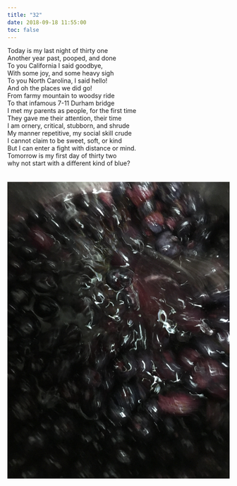 ```yaml
---
title: "32"
date: 2018-09-18 11:55:00
toc: false
---
```

 
Today is my last night of thirty one<br>
Another year past, pooped, and done<br>
To you California I said goodbye,<br>
With some joy, and some heavy sigh<br>
To you North Carolina, I said hello!<br>
And oh the places we did go!<br>
From farmy mountain to woodsy ride<br>
To that infamous 7-11 Durham bridge<br>
I met my parents as people, for the first time<br>
They gave me their attention, their time<br>
I am ornery, critical, stubborn, and shrude<br>
My manner repetitive, my social skill crude<br>
I cannot claim to be sweet, soft, or kind<br>
But I can enter a fight with distance or mind.<br>
Tomorrow is my first day of thirty two<br>
why not start with a different kind of blue?<br>

<div>
<img src="/assets/images/posts/32/32.jpg" style="padding-top:20px; padding-bottom:20px">
</div>
